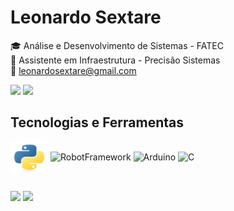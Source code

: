 # Leonardo Sextare

🎓 Análise e Desenvolvimento de Sistemas - FATEC  
💼 Assistente em Infraestrutura - Precisão Sistemas  
📧 [leonardosextare@gmail.com](mailto:leonardosextare@gmail.com)

<div align="left">
  <img height="180em" src="https://github-readme-stats.vercel.app/api?username=LeonardoSextare&show_icons=true&theme=github_dark_dimmed"/>
  <img height="180em" src="https://github-readme-stats.vercel.app/api/top-langs/?username=LeonardoSextare&layout=compact&theme=github_dark_dimmed&hide=html"/>
</div>

## Tecnologias e Ferramentas

<div align="left">
  <img align="center" alt="Python" height="50" width="60" src="https://raw.githubusercontent.com/devicons/devicon/master/icons/python/python-original.svg"> 
  <img align="center" alt="RobotFramework" height="50" width="60" src="https://cdn.simpleicons.org/robotframework/black/white">
  <img align="center" alt="Arduino" height="50" width="60" src="https://cdn.jsdelivr.net/gh/devicons/devicon/icons/arduino/arduino-original-wordmark.svg">
  <img align="center" alt="C" height="50" width="60" src="https://cdn.jsdelivr.net/gh/devicons/devicon/icons/c/c-original.svg">
</div>

##

<div align="left">
  <a href="https://www.instagram.com/leonardosextare/" target="_blank"><img src="https://img.shields.io/badge/-Instagram-%23E4405F?style=for-the-badge&logo=instagram&logoColor=white" target="_blank"></a>
  <a href="https://www.linkedin.com/in/leonardosextare/" target="_blank"><img src="https://img.shields.io/badge/-LinkedIn-%230077B5?style=for-the-badge&logo=linkedin&logoColor=white" target="_blank"></a> 
</div>

<!-- <div align="center">
  <img src="https://github.com/LeonardoSextare/LeonardoSextare/blob/output/github-contribution-grid-snake-dark.svg" alt="snake gif">
</div>
--!>
